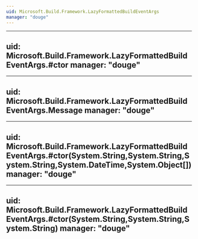 ```yaml
---
uid: Microsoft.Build.Framework.LazyFormattedBuildEventArgs
manager: "douge"
---
```


---
uid: Microsoft.Build.Framework.LazyFormattedBuildEventArgs.#ctor
manager: "douge"
---

---
uid: Microsoft.Build.Framework.LazyFormattedBuildEventArgs.Message
manager: "douge"
---

---
uid: Microsoft.Build.Framework.LazyFormattedBuildEventArgs.#ctor(System.String,System.String,System.String,System.DateTime,System.Object[])
manager: "douge"
---

---
uid: Microsoft.Build.Framework.LazyFormattedBuildEventArgs.#ctor(System.String,System.String,System.String)
manager: "douge"
---
